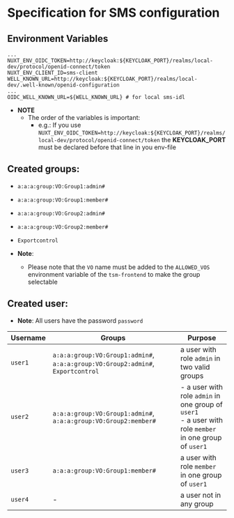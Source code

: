 <!--
SPDX-FileCopyrightText: 2020 - 2023
- Nils Brinckmann <nils.brinckmann@gfz-potsdam.de>
- Tobias Kuhnert <tobias.kuhnert@ufz.de>
- Helmholtz Centre Potsdam - GFZ German Research Centre for Geosciences (GFZ, https://www.gfz-potsdam.de)
- Helmholtz Centre for Environmental Research GmbH - UFZ (UFZ, https://www.ufz.de)

SPDX-License-Identifier: EUPL-1.2
-->

# Specification for SMS configuration

## Environment Variables

```
...
NUXT_ENV_OIDC_TOKEN=http://keycloak:${KEYCLOAK_PORT}/realms/local-dev/protocol/openid-connect/token
NUXT_ENV_CLIENT_ID=sms-client
WELL_KNOWN_URL=http://keycloak:${KEYCLOAK_PORT}/realms/local-dev/.well-known/openid-configuration
...
OIDC_WELL_KNOWN_URL=${WELL_KNOWN_URL} # for local sms-idl
```
- __NOTE__
  - The order of the variables is important:
    - e.g.: If you use `NUXT_ENV_OIDC_TOKEN=http://keycloak:${KEYCLOAK_PORT}/realms/local-dev/protocol/openid-connect/token` the __KEYCLOAK_PORT__ must be declared before that line in you env-file


## Created groups:

  - `a:a:a:group:VO:Group1:admin#`
  - `a:a:a:group:VO:Group1:member#`
  - `a:a:a:group:VO:Group2:admin#`
  - `a:a:a:group:VO:Group2:member#`
  - `Exportcontrol`

- __Note__:

  - Please note that the `VO` name must be added to the `ALLOWED_VOS` environment variable of the `tsm-frontend` to make the group selectable

## Created user:
  - __Note__:  All users have the password `password`


| Username | Groups                                                           | Purpose                                                      |
| -------- |------------------------------------------------------------------| ------------------------------------------------------------ |
| `user1`  | `a:a:a:group:VO:Group1:admin#`, `a:a:a:group:VO:Group2:admin#`, `Exportcontrol` | a user with role `admin` in two valid groups                 |
| `user2`  | `a:a:a:group:VO:Group1:admin#`, `a:a:a:group:VO:Group2:member#`  | - a user with role `admin` in one group of `user1`<br />-  a user with role `member` in one group of `user1` |
| `user3`  | `a:a:a:group:VO:Group1:member#`                                  | a user with role `member` in one group of `user1`            |
| `user4`  | -                                                                | a user not in any group                                      |

